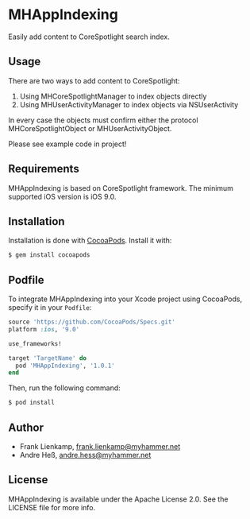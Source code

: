 # MHAppIndexing

Easily add content to CoreSpotlight search index.

## Usage

There are two ways to add content to CoreSpotlight:

1. Using MHCoreSpotlightManager to index objects directly
2. Using MHUserActivityManager to index objects via NSUserActivity

In every case the objects must confirm either the protocol MHCoreSpotlightObject or MHUserActivityObject.

Please see example code in project!

## Requirements

MHAppIndexing is based on CoreSpotlight framework. The minimum supported iOS version is iOS 9.0.

## Installation

Installation is done with [CocoaPods](http://cocoapods.org). Install it with:

```bash
$ gem install cocoapods
```

## Podfile

To integrate MHAppIndexing into your Xcode project using CocoaPods, specify it in your `Podfile`:

```ruby
source 'https://github.com/CocoaPods/Specs.git'
platform :ios, '9.0'

use_frameworks!

target 'TargetName' do
  pod 'MHAppIndexing', '1.0.1'
end
```

Then, run the following command:

```bash
$ pod install
```

## Author

* Frank Lienkamp, frank.lienkamp@myhammer.net
* Andre Heß, andre.hess@myhammer.net 

## License

MHAppIndexing is available under the Apache License 2.0. See the LICENSE file for more info.
